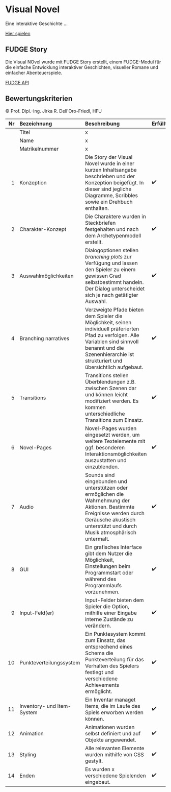 # Visual Novel
Eine interaktive Geschichte ...

[Hier spielen](https://corayana.github.io/VisualNovel/)

## FUDGE Story
Die Visual NOvel wurde mit FUDGE Story erstellt, einem FUDGE-Modul für die einfache Entwicklung interaktiver Geschichten, visueller Romane und einfacher Abenteuerspiele.

[FUDGE API](https://jirkadelloro.github.io/FUDGE_Story/Documentation/Reference/#fudge-story-reference)

## Bewertungskriterien
© Prof. Dipl.-Ing. Jirka R. Dell'Oro-Friedl, HFU

| Nr | Bezeichnung           | Beschreibung | Erfüllt |
|---:|:----------------------|:-------------|:--------|
|    | Titel                 | x |
|    | Name                  | x |
|    | Matrikelnummer        | x |
|  1 | Konzeption            | Die Story der Visual Novel wurde in einer kurzen Inhaltsangabe beschrieben und der Konzeption beigefügt. In dieser sind jegliche Diagramme, Scribbles sowie ein Drehbuch enthalten.  | :heavy_check_mark: |
|  2 | Charakter-Konzept     | Die Charaktere wurden in Steckbriefen festgehalten und nach dem Archetypenmodell erstellt. | :heavy_check_mark: |
|  3 | Auswahlmöglichkeiten  | Dialogoptionen stellen _branching plots_ zur Verfügung und lassen den Spieler zu einem gewissen Grad selbstbestimmt handeln. Der Dialog unterscheidet sich je nach getätigter Auswahl. | :heavy_check_mark: |
|  4 | Branching narratives  | Verzweigte Pfade bieten dem Spieler die Möglichkeit, seinen individuell präferierten Pfad zu verfolgen. Alle Variablen sind sinnvoll benannt und die Szenenhierarchie ist strukturiert und übersichtlich aufgebaut. | :heavy_check_mark: |
|  5 | Transitions           | Transitions stellen Überblendungen z.B. zwischen Szenen dar und können leicht modifiziert werden. Es kommen unterschiedliche Transitions zum Einsatz. | :heavy_check_mark: |
|  6 | Novel-Pages           | Novel-Pages wurden eingesetzt werden, um weitere Textelemente mit ggf. besonderen Interaktionsmöglichkeiten auszustatten und einzublenden. | :heavy_check_mark: |
|  7 | Audio                 | Sounds sind eingebunden und unterstützen oder ermöglichen die Wahrnehmung der Aktionen. Bestimmte Ereignisse werden durch Geräusche akustisch unterstützt und durch Musik atmosphärisch untermalt. | :heavy_check_mark: |
|  8 | GUI                   | Ein grafisches Interface gibt dem Nutzer die Möglichkeit, Einstellungen beim Programmstart oder während des Programmlaufs vorzunehmen. | :heavy_check_mark: |
|  9 | Input-Feld(er)        | Input-Felder bieten dem Spieler die Option, mithilfe einer Eingabe interne Zustände zu verändern.  | :heavy_check_mark: |
| 10 | Punkteverteilungssystem     | Ein Punktesystem kommt zum Einsatz, das entsprechend eines Schema die Punkteverteilung für das Verhalten des Spielers festlegt und verschiedene Achievements ermöglicht. | :heavy_check_mark: | 
| 11 | Inventory- und Item-System  | Ein Inventar managet Items, die im Laufe des Spiels erworben werden können.  | :heavy_check_mark: |
| 12 | Animation             | Animationen wurden selbst definiert und auf Objekte angewendet. | :heavy_check_mark: |
| 13 | Styling               | Alle relevanten Elemente wurden mithilfe von CSS gestylt. | :heavy_check_mark: |          
| 14 | Enden                 | Es wurden x verschiedene Spielenden eingebaut. | :heavy_check_mark: |
<br>
